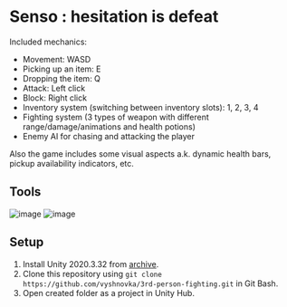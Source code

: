 # Senso : hesitation is defeat



Included mechanics:    
- Movement: WASD    
- Picking up an item: E    
- Dropping the item: Q    
- Attack: Left click    
- Block: Right click    
- Inventory system (switching between inventory slots): 1, 2, 3, 4    
- Fighting system (3 types of weapon with different range/damage/animations and health potions)
- Enemy AI for chasing and attacking the player

Also the game includes some visual aspects a.k. dynamic health bars, pickup availability indicators, etc.    

## Tools

![image](https://img.shields.io/badge/Unity-100000?style=for-the-badge&logo=unity&logoColor=white) 
![image](https://img.shields.io/badge/C%23-239120?style=for-the-badge&logo=c-sharp&logoColor=white) 

## Setup

1. Install Unity 2020.3.32 from [archive](https://unity3d.com/get-unity/download/archive).    
2. Clone this repository using `git clone https://github.com/vyshnovka/3rd-person-fighting.git` in Git Bash.    
4. Open created folder as a project in Unity Hub.    

